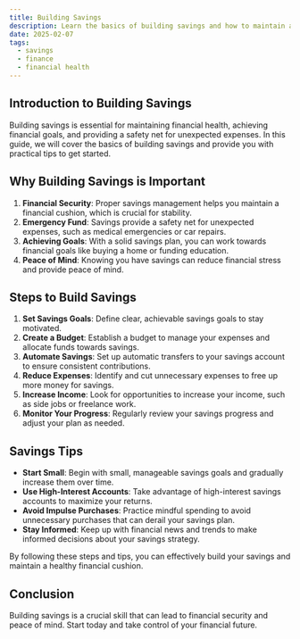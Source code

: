 ```yaml
---
title: Building Savings
description: Learn the basics of building savings and how to maintain a healthy financial cushion.
date: 2025-02-07
tags:
  - savings
  - finance
  - financial health
---
```


## Introduction to Building Savings

Building savings is essential for maintaining financial health, achieving financial goals, and providing a safety net for unexpected expenses. In this guide, we will cover the basics of building savings and provide you with practical tips to get started.

## Why Building Savings is Important

1. **Financial Security**: Proper savings management helps you maintain a financial cushion, which is crucial for stability.
2. **Emergency Fund**: Savings provide a safety net for unexpected expenses, such as medical emergencies or car repairs.
3. **Achieving Goals**: With a solid savings plan, you can work towards financial goals like buying a home or funding education.
4. **Peace of Mind**: Knowing you have savings can reduce financial stress and provide peace of mind.

## Steps to Build Savings

1. **Set Savings Goals**: Define clear, achievable savings goals to stay motivated.
2. **Create a Budget**: Establish a budget to manage your expenses and allocate funds towards savings.
3. **Automate Savings**: Set up automatic transfers to your savings account to ensure consistent contributions.
4. **Reduce Expenses**: Identify and cut unnecessary expenses to free up more money for savings.
5. **Increase Income**: Look for opportunities to increase your income, such as side jobs or freelance work.
6. **Monitor Your Progress**: Regularly review your savings progress and adjust your plan as needed.

## Savings Tips

- **Start Small**: Begin with small, manageable savings goals and gradually increase them over time.
- **Use High-Interest Accounts**: Take advantage of high-interest savings accounts to maximize your returns.
- **Avoid Impulse Purchases**: Practice mindful spending to avoid unnecessary purchases that can derail your savings plan.
- **Stay Informed**: Keep up with financial news and trends to make informed decisions about your savings strategy.

By following these steps and tips, you can effectively build your savings and maintain a healthy financial cushion.

## Conclusion

Building savings is a crucial skill that can lead to financial security and peace of mind. Start today and take control of your financial future.
